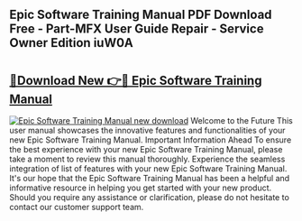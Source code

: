 ## Epic Software Training Manual PDF Download Free - Part-MFX User Guide Repair - Service Owner Edition iuW0A

# <h2><a href="http://bc2822.oget.top/?id=Epic+Software+Training+Manual">🔗Download New 👉🔴 Epic Software Training Manual</a></h2>

[![Epic Software Training Manual new download](https://i.imgur.com/5g1atiW.png)](http://bc2822.oget.top/?id=Epic+Software+Training+Manual)
Welcome to the Future This user manual showcases the innovative features and functionalities of your new Epic Software Training Manual. Important Information Ahead To ensure the best experience with your new Epic Software Training Manual, please take a moment to review this manual thoroughly. Experience the seamless integration of list of features with your new Epic Software Training Manual. It's our hope that the Epic Software Training Manual has been a helpful and informative resource in helping you get started with your new product. Should you require any assistance or clarification, please do not hesitate to contact our customer support team.
